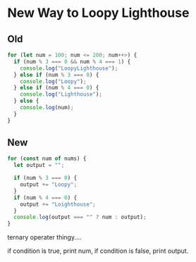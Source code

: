 # New Way to Loopy Lighthouse

## Old

```javascript
for (let num = 100; num <= 200; num++>) {
  if (num % 3 === 0 && num % 4 === 1) {
    console.log("LoopyLighthouse");
  } else if (num % 3 === 0) {
    console.log("Loopy");
  } else if (num % 4 === 0) {
    console.log("Lighthouse");
  } else {
    console.log(num);
  }
}
```

## New
 ```javascript
 for (const num of nums) {
   let output = "";

   if (num % 3 === 0) {
     output += "Loopy";
   }
   if (num % 4 === 0) {
     output += "Loighthouse";
   }
   console.log(output === "" ? num : output);
 }

 ```

 ternary operater thingy....

 if condition is true, print num, if condition is false, print output.